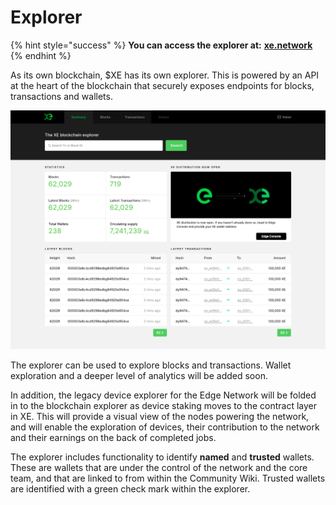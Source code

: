 # Explorer

{% hint style="success" %}
**You can access the explorer at:** [**xe.network**](https://xe.network)
{% endhint %}

As its own blockchain, $XE has its own explorer. This is powered by an API at the heart of the blockchain that securely exposes endpoints for blocks, transactions and wallets.

![](../.gitbook/assets/Summary.png)

The explorer can be used to explore blocks and transactions. Wallet exploration and a deeper level of analytics will be added soon.

In addition, the legacy device explorer for the Edge Network will be folded in to the blockchain explorer as device staking moves to the contract layer in XE. This will provide a visual view of the nodes powering the network, and will enable the exploration of devices, their contribution to the network and their earnings on the back of completed jobs.

The explorer includes functionality to identify **named** and **trusted** wallets. These are wallets that are under the control of the network and the core team, and that are linked to from within the Community Wiki. Trusted wallets are identified with a green check mark within the explorer.
